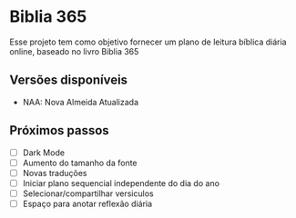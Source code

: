 # Biblia 365

Esse projeto tem como objetivo fornecer um plano de leitura bíblica diária online, baseado no livro Biblia 365

## Versões disponíveis

- NAA: Nova Almeida Atualizada

## Próximos passos

- [ ] Dark Mode
- [ ] Aumento do tamanho da fonte
- [ ] Novas traduções
- [ ] Iniciar plano sequencial independente do dia do ano
- [ ] Selecionar/compartilhar versiculos
- [ ] Espaço para anotar reflexão diária